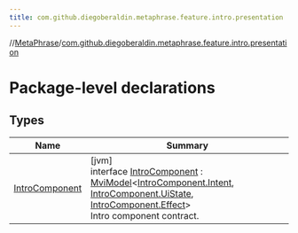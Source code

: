 ```yaml
---
title: com.github.diegoberaldin.metaphrase.feature.intro.presentation
---
```

//[MetaPhrase](../../index.html)/[com.github.diegoberaldin.metaphrase.feature.intro.presentation](index.html)



# Package-level declarations



## Types


| Name | Summary |
|---|---|
| [IntroComponent](-intro-component/index.html) | [jvm]<br>interface [IntroComponent](-intro-component/index.html) : [MviModel](../com.github.diegoberaldin.metaphrase.core.common.architecture/-mvi-model/index.html)&lt;[IntroComponent.Intent](-intro-component/-intent/index.html), [IntroComponent.UiState](-intro-component/-ui-state/index.html), [IntroComponent.Effect](-intro-component/-effect/index.html)&gt; <br>Intro component contract. |

